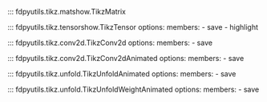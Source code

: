 ::: fdpyutils.tikz.matshow.TikzMatrix

::: fdpyutils.tikz.tensorshow.TikzTensor
    options:
      members:
      - save
      - highlight

::: fdpyutils.tikz.conv2d.TikzConv2d
    options:
      members:
      - save

::: fdpyutils.tikz.conv2d.TikzConv2dAnimated
    options:
      members:
      - save

::: fdpyutils.tikz.unfold.TikzUnfoldAnimated
    options:
      members:
      - save

::: fdpyutils.tikz.unfold.TikzUnfoldWeightAnimated
    options:
      members:
      - save
